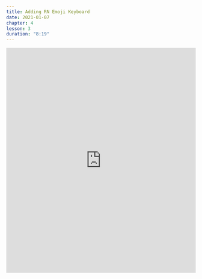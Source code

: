 ```yaml
---
title: Adding RN Emoji Keyboard
date: 2021-01-07
chapter: 4
lesson: 3
duration: "8:19"
---
```


<iframe width="100%" height="600" src="https://www.youtube.com/embed/N5cYegkOiYE" title="YouTube video player" frameborder="0" allow="accelerometer; autoplay; clipboard-write; encrypted-media; gyroscope; picture-in-picture" allowfullscreen></iframe>